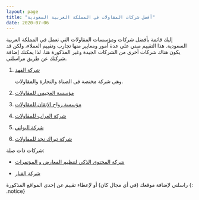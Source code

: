 ```yaml
---
layout: page
title: "أفضل شركات المقاولات في المملكة العربية السعودية"
date: 2020-07-06
---
```



إليك قائمة بأفضل شركات ومؤسسات المقاولات التي تعمل في المملكة العربية السعودية. هذا التقييم مبني على عدة أمور ومعايير منها تجارب وتقييم العملاء، ولكن قد يكون هناك شركات أخرى من الشركات الجيدة وغير المذكورة هنا، لذا يمكنك إضافة شركتك عن طريق مراسلتي. 

1. [شركة الفهد](http://alfahd.com)

    وهي شركة مختصة في الصناة والتجارة والمقاولات.

2. [مؤسسة العجيمي للمقاولات](https://alojaimi.com/ar/contracting.html)

3. [مؤسسة رواج الإتقان للمقاولات](https://rawajitqan.com/)

4. [شركة العراب للمقاولات](http://www.arrab.com.sa/)

5. [شركة البواني](https://beta.albawani.net/)

6. [شركة تبراك نجد للمقاولات](http://www.tnc.com.sa/en/)

شركات ذات صلة:

* [شركة المحتوى الذكي لتنظيم المعارض و المؤتمرات](http://www.scevents.com.sa/)

* [شركة الفنار](https://www.alfanar.com/arabic/)



راسلني لإضافة موقعك (في أي مجال كان) أو لإعطاء تقييم عن إحدى المواقع المذكورة
{: .notice}

